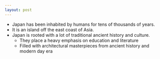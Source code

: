 ```yaml
---
layout: post
---
```



* Japan has been inhabited by humans for tens of thousands of years.
* It is an island off the east coast of Asia.
* Japan is rooted with a lot of traditional ancient history and culture.
  * They place a heavy emphasis on education and literature
  * Filled with architectural masterpieces from ancient history and modern day era 


